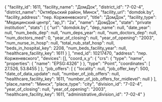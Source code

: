 {
    "facility_id": 1611,
    "facility_name": "ДомДок",
    "district_id": "7-02-4",
    "district_name": "Октябрьский район, Минск",
    "facility_url": "domdok.by",
    "facility_address": "пер. Корженевского",
    "title": "ДомДок",
    "facility_type": "Медицинский центр",
    "ap_1": "2а",
    "name": "ДомДок",
    "state": "private institution",
    "stats": [
        {
            "url": "domdok.by",
            "dep_name": null,
            "date_year": null,
            "num_beds_dep": null,
            "num_deps_year": null,
            "num_doctors_dep": null,
            "num_doctors_med": 0,
            "year_of_closing": null,
            "year_of_opening": "2003",
            "num_nurse_in_hosp": null,
            "total_nub_staf_hosp": null,
            "beds_in_hospital_key": 2208,
            "num_beds_facility_year": null,
            "healthcare_facility_key": 1611
        }
    ],
    "med_id": 10217470,
    "address": "пер. Корженевского",
    "devices": [],
    "coord_x_y": {
        "crs": {
            "type": "name",
            "properties": {
                "name": "EPSG:4326"
            }
        },
        "type": "Point",
        "coordinates": [
            27.526,
            53.8455
        ]
    },
    "job_offers": [
        {
            "locality": null,
            "job_offer_key": 500,
            "date_of_data_update": null,
            "number_of_job_offers": null,
            "healthcare_facility_key": 1611,
            "number_of_job_offers_for_midlevel": null
        }
    ],
    "place_name": "Минск",
    "place_type": "city",
    "division_id": "7-02-4",
    "year_of_closing": null,
    "year_of_opening": "2003",
    "healthcare_facility_key": 1611,
    "administrative_division_id": "7-02-4"
}